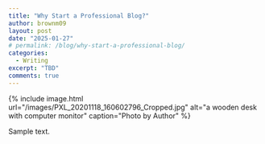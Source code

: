 ```yaml
---
title: "Why Start a Professional Blog?"
author: brownm09
layout: post
date: "2025-01-27"
# permalink: /blog/why-start-a-professional-blog/
categories:
  - Writing
excerpt: "TBD"
comments: true
---
```


{% include image.html url="/images/PXL_20201118_160602796_Cropped.jpg" alt="a wooden desk with computer monitor" caption="Photo by Author" %}

Sample text.
